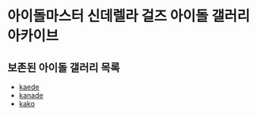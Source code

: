 # 아이돌마스터 신데렐라 걸즈 아이돌 갤러리 아카이브
## 보존된 아이돌 갤러리 목록
* [kaede](idols/kaede)
* [kanade](idols/kanade)
* [kako](idols/kako)
